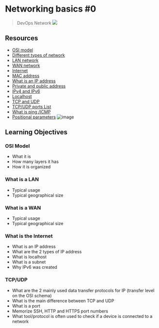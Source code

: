 # Networking basics #0
> DevOps Network
![](https://s3.amazonaws.com/alx-intranet.hbtn.io/uploads/medias/2018/6/4e6a0ad87a65d7054248.png)
## Resources
* [OSI model](https://intranet.alxswe.com/rltoken/k2uCsynicuNbu1cAQhXqVQ)
* [Different types of network](https://intranet.alxswe.com/rltoken/XW3ZGm5Ya_a8XVDXcAKT_A)
* [LAN network](https://intranet.alxswe.com/rltoken/en370-Hrwgi_GUvFcg3bKg)
* [WAN network](https://intranet.alxswe.com/rltoken/Ah1EKqnINR85lM4P2WnLSw)
* [Internet](https://intranet.alxswe.com/rltoken/Lwh9xQxFD4dWh5sIApXI1g)
* [MAC address](https://intranet.alxswe.com/rltoken/j-Wp-YRvFTVP04SpIeRzHQ)
* [What is an IP address](https://intranet.alxswe.com/rltoken/HaZZvrmGaQ3U7ZLDYgZb6w)
* [Private and public address](https://intranet.alxswe.com/rltoken/OPJCZYuWSEXLIZOqU9Uc0A)
* [IPv4 and IPv6](https://intranet.alxswe.com/rltoken/M8g-egWLlldTl6Y0QECdwA)
* [Localhost](https://intranet.alxswe.com/rltoken/7lj-zoZQ7xFTkj4MTyos_g)
* [TCP and UDP](https://intranet.alxswe.com/rltoken/uJbs8E9-FyATfsELpmtTIg)
* [TCP/UDP ports List](https://intranet.alxswe.com/rltoken/4PYkqDfOvIZZb9aUPGOOzQ)
* [What is ping /ICMP](https://intranet.alxswe.com/rltoken/3zBgO6r2M1Q8lUVt9g8aJw)
* [Positional parameters](https://intranet.alxswe.com/rltoken/U5CMxsErz85edWap3fNEoQ)
![image](https://github.com/RichardMiruka/alx-system_engineering-devops/assets/105627752/64ed3b54-0f68-46c6-82e1-8c58c941a86d)

## Learning Objectives
### OSI Model
- What it is
- How many layers it has
- How it is organized
### What is a LAN
- Typical usage
- Typical geographical size
### What is a WAN
- Typical usage
- Typical geographical size
### What is the Internet
- What is an IP address
- What are the 2 types of IP address
- What is localhost
- What is a subnet
- Why IPv6 was created
### TCP/UDP
- What are the 2 mainly used data transfer protocols for IP (transfer level on the OSI schema)
- What is the main difference between TCP and UDP
- What is a port
- Memorize SSH, HTTP and HTTPS port numbers
- What tool/protocol is often used to check if a device is connected to a network
